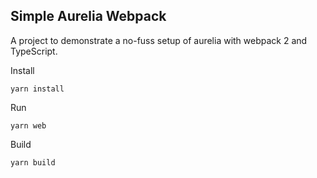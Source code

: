 ## Simple Aurelia Webpack

A project to demonstrate a no-fuss setup of aurelia with webpack 2 and TypeScript.

Install

```
yarn install
```

Run

```
yarn web
````

Build
```
yarn build
```
